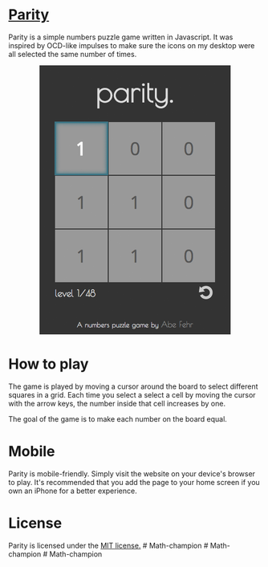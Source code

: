 [Parity](http://abefehr.com/parity/)
======

Parity is a simple numbers puzzle game written in Javascript. It was inspired by OCD-like impulses to make sure the icons on my desktop were all selected the same number of times.

<p align="center">
  <img src="images/screenshot.png" />
</p>

How to play
===========

The game is played by moving a cursor around the board to select different squares in a grid. Each time you select a select a cell by moving the cursor with the arrow keys, the number inside that cell increases by one.

The goal of the game is to make each number on the board equal.

Mobile
======

Parity is mobile-friendly. Simply visit the website on your device's browser to play. It's recommended that you add the page to your home screen if you own an iPhone for a better experience.

License
=======
Parity is licensed under the [MIT license.](https://github.com/abejfehr/parity/blob/master/LICENSE.txt)
#   M a t h - c h a m p i o n 
 
 #   M a t h - c h a m p i o n 
 
 #   M a t h - c h a m p i o n 
 
 